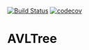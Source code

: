 [![Build Status](https://travis-ci.org/RajathP95/AVLTree.svg?branch=master)](https://travis-ci.org//RajathP95/AVLTree)
[![codecov](https://codecov.io/gh//RajathP95/AVLTree/branch/master/graph/badge.svg)](https://codecov.io/gh//RajathP95/AVLTree)

# AVLTree
